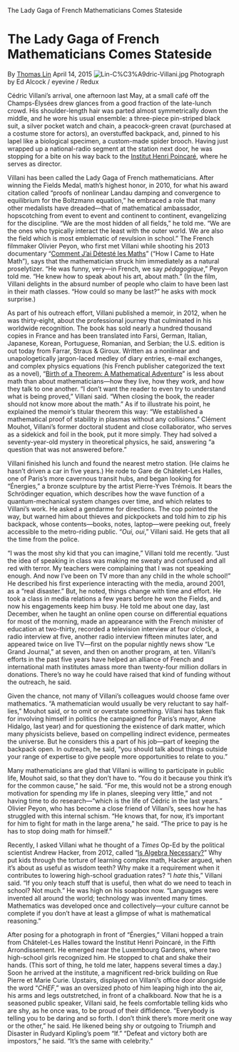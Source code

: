 The Lady Gaga of French Mathematicians Comes Stateside

# The Lady Gaga of French Mathematicians Comes Stateside

By [Thomas Lin](https://www.newyorker.com/contributors/thomas-lin)
April 14, 2015
![Lin-C%C3%A9dric-Villani.jpg](../_resources/21fb3acc53ce67ae3bc5cc0f8eb734f1.jpg)
Photograph by Ed Alcock / eyevine / Redux

Cédric Villani’s arrival, one afternoon last May, at a small café off the Champs-Élysées drew glances from a good fraction of the late-lunch crowd. His shoulder-length hair was parted almost symmetrically down the middle, and he wore his usual ensemble: a three-piece pin-striped black suit, a silver pocket watch and chain, a peacock-green cravat (purchased at a costume store for actors), an overstuffed backpack, and, pinned to his lapel like a biological specimen, a custom-made spider brooch. Having just wrapped up a national-radio segment at the station next door, he was stopping for a bite on his way back to the [Institut Henri Poincaré](http://www.ihp.fr/en), where he serves as director.

Villani has been called the Lady Gaga of French mathematicians. After winning the Fields Medal, math’s highest honor, in 2010, for what his award citation called “proofs of nonlinear Landau damping and convergence to equilibrium for the Boltzmann equation,” he embraced a role that many other medalists have dreaded—that of mathematical ambassador, hopscotching from event to event and continent to continent, evangelizing for the discipline. “We are the most hidden of all fields,” he told me. “We are the ones who typically interact the least with the outer world. We are also the field which is most emblematic of revulsion in school.” The French filmmaker Olivier Peyon, who first met Villani while shooting his 2013 documentary “[Comment J’ai Détesté les Maths](http://en.unifrance.org/movie/34312/how-i-came-to-hate-math)” (“How I Came to Hate Math”), says that the mathematician struck him immediately as a natural proselytizer. “He was funny, very—in French, we say *pédagogique*,” Peyon told me. “He knew how to speak about his art, about math.” (In the film, Villani delights in the absurd number of people who claim to have been last in their math classes. “How could so many be last?” he asks with mock surprise.)

As part of his outreach effort, Villani published a memoir, in 2012, when he was thirty-eight, about the professional journey that culminated in his worldwide recognition. The book has sold nearly a hundred thousand copies in France and has been translated into Farsi, German, Italian, Japanese, Korean, Portuguese, Romanian, and Serbian; the U.S. edition is out today from Farrar, Straus & Giroux. Written as a nonlinear and unapologetically jargon-laced medley of diary entries, e-mail exchanges, and complex physics equations (his French publisher categorized the text as a novel), “[Birth of a Theorem: A Mathematical Adventure](http://us.macmillan.com/birthofatheorem/cedricvillani)” is less about math than about mathematicians—how they live, how they work, and how they talk to one another. “I don’t want the reader to even try to understand what is being proved,” Villani said. “When closing the book, the reader should not know more about the math.” As if to illustrate his point, he explained the memoir’s titular theorem this way: “We established a mathematical proof of stability in plasmas without any collisions.” Clément Mouhot, Villani’s former doctoral student and close collaborator, who serves as a sidekick and foil in the book, put it more simply. They had solved a seventy-year-old mystery in theoretical physics, he said, answering “a question that was not answered before.”

Villani finished his lunch and found the nearest metro station. (He claims he hasn’t driven a car in five years.) He rode to Gare de Châtelet-Les Halles, one of Paris’s more cavernous transit hubs, and began looking for “Énergies,” a bronze sculpture by the artist Pierre-Yves Trémois. It bears the Schrödinger equation, which describes how the wave function of a quantum-mechanical system changes over time, and which relates to Villani’s work. He asked a gendarme for directions. The cop pointed the way, but warned him about thieves and pickpockets and told him to zip his backpack, whose contents—books, notes, laptop—were peeking out, freely accessible to the metro-riding public. “*Oui, oui*,” Villani said. He gets that all the time from the police.

“I was the most shy kid that you can imagine,” Villani told me recently. “Just the idea of speaking in class was making me sweaty and confused and all red with terror. My teachers were complaining that I was not speaking enough. And now I’ve been on TV more than any child in the whole school!” He described his first experience interacting with the media, around 2001, as a “real disaster.” But, he noted, things change with time and effort. He took a class in media relations a few years before he won the Fields, and now his engagements keep him busy. He told me about one day, last December, when he taught an online open course on differential equations for most of the morning, made an appearance with the French minister of education at two-thirty, recorded a television interview at four o’clock, a radio interview at five, another radio interview fifteen minutes later, and appeared twice on live TV—first on the popular nightly news show “Le Grand Journal,” at seven, and then on another program, at ten. Villani’s efforts in the past five years have helped an alliance of French and international math institutes amass more than twenty-four million dollars in donations. There’s no way he could have raised that kind of funding without the outreach, he said.

Given the chance, not many of Villani’s colleagues would choose fame over mathematics. “A mathematician would usually be very reluctant to say half-lies,” Mouhot said, or to omit or overstate something. Villani has taken flak for involving himself in politics (he campaigned for Paris’s mayor, Anne Hidalgo, last year) and for questioning the existence of dark matter, which many physicists believe, based on compelling indirect evidence, permeates the universe. But he considers this a part of his job—part of keeping the backpack open. In outreach, he said, “you should talk about things outside your range of expertise to give people more opportunities to relate to you.”

Many mathematicians are glad that Villani is willing to participate in public life, Mouhot said, so that they don’t have to. “You do it because you think it’s for the common cause,” he said. “For me, this would not be a strong enough motivation for spending my life in planes, sleeping very little,” and not having time to do research—“which is the life of Cédric in the last years.” Olivier Peyon, who has become a close friend of Villani’s, sees how he has struggled with this internal schism. “He knows that, for now, it’s important for him to fight for math in the large arena,” he said. “The price to pay is he has to stop doing math for himself.”

Recently, I asked Villani what he thought of a *Times* Op-Ed by the political scientist Andrew Hacker, from 2012, called “[Is Algebra Necessary?](http://www.nytimes.com/2012/07/29/opinion/sunday/is-algebra-necessary.html)” Why put kids through the torture of learning complex math, Hacker argued, when it’s about as useful as wisdom teeth? Why make it a requirement when it contributes to lowering high-school graduation rates? “I *hate* this,” Villani said. “If you only teach stuff that is useful, then what do we need to teach in school? Not much.” He was high on his soapbox now. “Languages were invented all around the world; technology was invented many times. Mathematics was developed once and collectively—your culture cannot be complete if you don’t have at least a glimpse of what is mathematical reasoning.”

After posing for a photograph in front of “Énergies,” Villani hopped a train from Châtelet-Les Halles toward the Institut Henri Poincaré, in the Fifth Arrondissement. He emerged near the Luxembourg Gardens, where two high-school girls recognized him. He stopped to chat and shake their hands. (This sort of thing, he told me later, happens several times a day.) Soon he arrived at the institute, a magnificent red-brick building on Rue Pierre et Marie Curie. Upstairs, displayed on Villani’s office door alongside the word “*CHEF*,” was an oversized photo of him leaping high into the air, his arms and legs outstretched, in front of a chalkboard. Now that he is a seasoned public speaker, Villani said, he feels comfortable telling kids who are shy, as he once was, to be proud of their diffidence. “Everybody is telling you to be daring and so forth. I don’t think there’s more merit one way or the other,” he said. He likened being shy or outgoing to Triumph and Disaster in Rudyard Kipling’s poem “If.” “Defeat and victory both are impostors,” he said. “It’s the same with celebrity.”